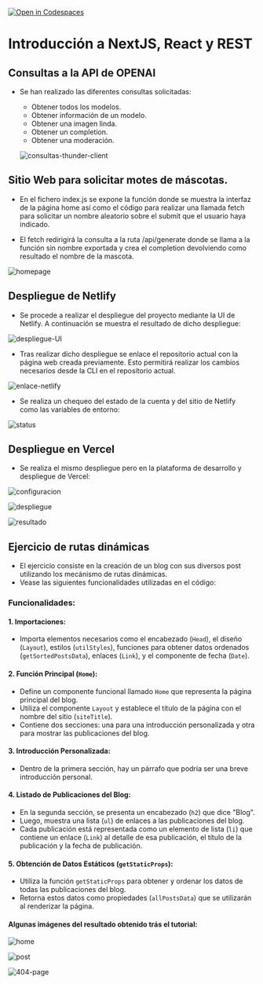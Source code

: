 [![Open in Codespaces](https://classroom.github.com/assets/launch-codespace-7f7980b617ed060a017424585567c406b6ee15c891e84e1186181d67ecf80aa0.svg)](https://classroom.github.com/open-in-codespaces?assignment_repo_id=12789698)

# Introducción a NextJS, React y REST

## Consultas a la API de OPENAI

- Se han realizado las diferentes consultas solicitadas:

  - Obtener todos los modelos.
  - Obtener información de un modelo.
  - Obtener una imagen linda.
  - Obtener un completion.
  - Obtener una moderación.

  ![consultas-thunder-client](./img/requests.png)


## Sitio Web para solicitar motes de máscotas.

  - En el fichero index.js se expone la función donde se muestra la interfaz de la página home así como el código para realizar una llamada fetch para solicitar un nombre aleatorio sobre el submit que el usuario haya indicado.

  - El fetch redirigirá la consulta a la ruta /api/generate donde se llama a la función sin nombre exportada y crea el completion devolviendo como resultado el nombre de la mascota.

  ![homepage](./img/dmsi-page.png)


## Despliegue de Netlify

  - Se procede a realizar el despliegue del proyecto mediante la UI de Netlify. A continuación se muestra el resultado de
  dicho despliegue:

  ![despliegue-UI](/img/despliegue-netlify.PNG)

  - Tras realizar dicho despliegue se enlace el repositorio actual con la página web creada previamente. Esto permitirá realizar
  los cambios necesarios desde la CLI en el repositorio actual.

  ![enlace-netlify](/img/link-netlify.PNG)


  - Se realiza un chequeo del estado de la cuenta y del sitio de Netlify como las variables de entorno:

  ![status](/img/ntl-status.PNG)

## Despliegue en Vercel

  - Se realiza el mismo despliegue pero en la plataforma de desarrollo y despliegue de Vercel:

  ![configuracion](/img/despliegue-netlify.PNG)


  ![despliegue](/img/construccion-depliegue-vercel.PNG)


  ![resultado](/img/resultado-vercel.PNG)

## Ejercicio de rutas dinámicas

- El ejercicio consiste en la creación de un blog con sus diversos post utilizando los mecánismo de rutas dinámicas.
- Vease las siguientes funcionalidades utilizadas en el código:

### Funcionalidades:

#### 1. Importaciones:

- Importa elementos necesarios como el encabezado (`Head`), el diseño (`Layout`), estilos (`utilStyles`), funciones para obtener datos ordenados (`getSortedPostsData`), enlaces (`Link`), y el componente de fecha (`Date`).

#### 2. Función Principal (`Home`):

- Define un componente funcional llamado `Home` que representa la página principal del blog.
- Utiliza el componente `Layout` y establece el título de la página con el nombre del sitio (`siteTitle`).
- Contiene dos secciones: una para una introducción personalizada y otra para mostrar las publicaciones del blog.

#### 3. Introducción Personalizada:

- Dentro de la primera sección, hay un párrafo que podría ser una breve introducción personal.

#### 4. Listado de Publicaciones del Blog:

- En la segunda sección, se presenta un encabezado (`h2`) que dice "Blog".
- Luego, muestra una lista (`ul`) de enlaces a las publicaciones del blog.
- Cada publicación está representada como un elemento de lista (`li`) que contiene un enlace (`Link`) al detalle de esa publicación, el título de la publicación y la fecha de publicación.

#### 5. Obtención de Datos Estáticos (`getStaticProps`):

- Utiliza la función `getStaticProps` para obtener y ordenar los datos de todas las publicaciones del blog.
- Retorna estos datos como propiedades (`allPostsData`) que se utilizarán al renderizar la página.

#### Algunas imágenes del resultado obtenido trás el tutorial:

![home](/img/home.PNG)

![post](/img/post.PNG)

![404-page](/img/404-page.PNG)

